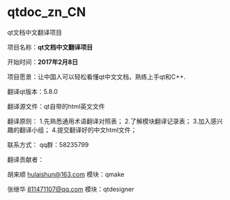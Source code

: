 # qtdoc_zn_CN
qt文档中文翻译项目

项目名称：**qt文档中文翻译项目**

开始时间：**2017年2月8日**

项目愿景：让中国人可以轻松看懂qt中文文档，熟练上手qt和C++.

翻译qt版本：5.8.0

翻译源文件：qt自带的html英文文件


翻译原则：
1.先熟悉通用术语翻译对照表；
2.了解模块翻译记录表；
3.加入感兴趣的翻译小组；
4.提交翻译好的中文html文件；

联系方式：
qq群：58235799

翻译贡献者：

胡来顺 hulaishun@163.com  模块：qmake

张继华 811471107@qq.com  模块：qtdesigner

